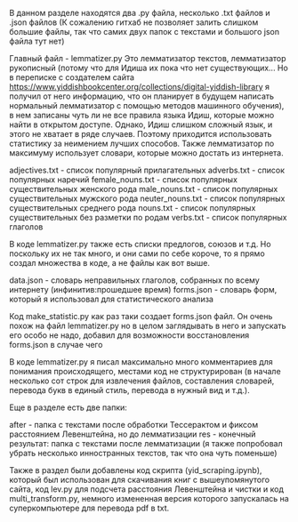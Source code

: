 В данном разделе находятся два .py файла, несколько .txt файлов и .json файлов (К сожалению гитхаб не позволяет залить слишком большие файлы, так что самих двух папок с текстами и большого json файла тут нет)

Главный файл - lemmatizer.py Это лемматизатор текстов, лемматизатор рукописный (потому что для Идиша их пока что нет существующих... Но в переписке с создателем сайта https://www.yiddishbookcenter.org/collections/digital-yiddish-library я получил от него информацию, что он планирует в будущем написать нормальный лемматизатор с помощью методов машинного обучения), в нем записаны чуть ли не все правила языка Идиш, которые можно найти в открытом доступе. Однако, Идиш слишком сложный язык, и этого не хватает в ряде случаев. Поэтому приходится использовать статистику за неимением лучших способов. Также лемматизатор по максимуму использует словари, которые можно достать из интернета. 

adjectives.txt - список популярный прилагательных
adverbs.txt - список популярных наречий
female_nouns.txt - список популярных существительных женского рода 
male_nouns.txt - список популярных существительных мужского рода
neuter_nouns.txt - список популярных существительных среднего рода
nouns.txt - список популярных существительных без разметки по родам
verbs.txt - список популярных глаголов

В коде lemmatizer.py также есть списки предлогов, союзов и т.д. Но поскольку их не так много, и они сами по себе короче, то я прямо создал множества в коде, а не файлы как вот выше.

data.json - словарь неправильных глаголов, собранных по всему интернету (инфинитив:прошедшее время)
forms.json - словарь форм, который я использовал для статистического анализа

Код make_statistic.py как раз таки создает forms.json файл. Он очень похож на файл lemmatizer.py но в целом заглядывать в него и запускать его особо не надо, добавил для возможности восстановления forms.json в случае чего

В коде lemmatizer.py я писал максимально много комментариев для понимания происходящего, местами код не структурирован (в начале несколько сот строк для извлечения файлов, составления словарей, перевода букв в единый стиль, перевода в нужный вид и т.д.). 

Еще в разделе есть две папки:

after - папка с текстами после обработки Тессерактом и фиксом расстоянием Левенштейна, но до лемматизации
res - конечный результат: папка с текстами после лемматизации (я также попробовал убрать несколько инностранных текстов, так что она чуть поменьше)

Также в раздел были добавлены код скрипта (yid_scraping.ipynb), который был использован для скачивания книг с вышеупомянутого сайта, код lev.py для подсчета расстояния Левенштейна и чистки и код multi_transform.py, немного измененная версия которого запускалась на суперкомпьютере для перевода pdf в txt.
